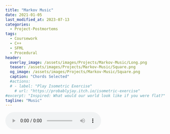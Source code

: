 ```yaml
---
title: "Markov Music"
date: 2021-01-05
last_modified_at: 2023-07-13
categories:
  - Project-Postmortems
tags:
  - Coursework
  - C++
  - SFML
  - Procedural
header:
  overlay_image: /assets/images/Projects/Markov-Music/Long.png
  teaser: /assets/images/Projects/Markov-Music/Square.png
  og_image: /assets/images/Projects/Markov-Music/Square.png
  caption: "Chords Selected"
  #actions: 
  # - label: "Play Isometric Exercise"
    # url: "https://probablyjay.itch.io/isometric-exercise"
#excerpt: "Inspired: What would our world look like if you were flat?"
tagline: "Music"
---
```


<audio controls>
  <source src="/assets/audio/Markov-Music.mp3" type="audio/mp3">
</audio>



